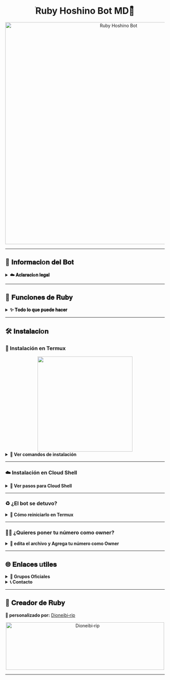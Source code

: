 <h1 align="center">ׄRuby Hoshino Bot MD🌸໋</h1>

<div align="center">
  <img src="https://files.catbox.moe/yenx0h.png" alt="Ruby Hoshino Bot" width="700" />
</div>

---

## 💫 𝐈𝐧𝐟𝐨𝐫𝐦𝐚𝐜𝐢o𝐧 𝐝𝐞𝐥 𝐁𝐨𝐭

<details>
  <summary><b>☁️ 𝐀𝐜𝐥𝐚𝐫𝐚𝐜𝐢o𝐧 𝐥𝐞𝐠𝐚𝐥</b></summary>

> 🚫 **Este proyecto NO está afiliado a WhatsApp ni WhatsApp LLC.**  
> un bot hecho 100% independiente, la base del bot es de Yuki Suou. bot personalizado por **Dioneibi‑rip**.
</details>

---

## 🧩 𝐅𝐮𝐧𝐜𝐢𝐨𝐧𝐞𝐬 𝐝𝐞 𝐑𝐮𝐛𝐲

<details>
  <summary><b>✨ 𝐓𝐨𝐝𝐨 𝐥𝐨 𝐪𝐮𝐞 𝐩𝐮𝐞𝐝𝐞 𝐡𝐚𝐜𝐞𝐫</b></summary>

- 👥 Gestión de grupos (bienvenidas, reglas, etc.)
- 🛡️ Antidelete, antilink, antispam
- 🎉 Mensaje de bienvenida personalizado
- 🎮 Juegos: tictactoe, piedra papel o tijera, etc.
- 🤖 Chatbots: Simsimi y autoresponder AI
- 🎨 Stickers desde imágenes, videos, GIFs o enlaces
- 🔎 Búsquedas rápidas en Google
- 🧙 Juego RPG integrado
- 🖼️ Personaliza el menú con tu imagen
- 🎵 Descarga de música y videos desde YouTube
- 🔧 ¡Y muchas otras funciones!

</details>

---

## 🛠️ 𝐈𝐧𝐬𝐭𝐚𝐥𝐚𝐜𝐢o𝐧

### 📱 Instalación en **Termux**
<div align="center">
  <img src="https://files.catbox.moe/nffrth.svg" width="300" />
</div>

<details>
  <summary><b>🔰 Ver comandos de instalación</b></summary>

```bash
termux-setup-storage
```

```bash
apt update && apt upgrade && pkg install -y git nodejs ffmpeg imagemagick yarn
```

```bash
git clone https://github.com/Dioneibi-rip/Ruby-Hoshino-Bot && cd Ruby-Hoshino-Bot
```

```bash
yarn install && npm install && npm update
```

```bash
npm start
```

> Cuando veas: (Y/I/N/O/D/Z) [default=N]  
> Escribe **"y"** y presiona **ENTER**

</details>

---

### ☁️ Instalación en **Cloud Shell**

<details>
  <summary><b>🚀 Ver pasos para Cloud Shell</b></summary>

```bash
git clone https://github.com/Dioneibi-rip/Ruby-Hoshino-Bot && cd Ruby-Hoshino-Bot
```

```bash
yarn install && npm install
```

```bash
npm start
```

> ✔️ Asegúrate de que tu Cloud Shell tenga Node.js instalado.
</details>

---

### ♻️ ¿El bot se detuvo?

<details>
  <summary><b>🔁 Cómo reiniciarlo en Termux</b></summary>

```bash
cd Ruby-Hoshino-Bot
```

```bash
npm start
```

</details>

---

### 🧑‍💻 ¿Quieres poner tu número como owner?

<details>
  <summary><b>🔑 edita el archivo y Agrega tu número como Owner</b></summary>

```bash
cd Ruby-Hoshino-Bot
```

```bash
nano settings.js
```

> En el archivo `settings.js`, busca la sección `owner` y coloca tu número ahí.

</details>

---

## 🌐 𝐄𝐧𝐥𝐚𝐜𝐞𝐬 u𝐭𝐢𝐥𝐞𝐬

<details>
  <summary><b>👥 Grupos Oficiales</b></summary>

- 📢 [Canal Oficial](https://whatsapp.com/channel/0029VapSIvR5EjxsD1B7hU3T)
- 💬 [Grupo de soporte](https://chat.whatsapp.com/Ecz881bBgqPIWjDOaKkp7E)
- 🌐 [Comunidad Global](https://chat.whatsapp.com/EwrwcGvpLf1BnMhP3B4axD)

</details>

<details>
  <summary><b>📞 Contacto</b></summary>

- 📱 WhatsApp: [Escríbeme aquí](https:/Wa.me/584120346669)  
- 📧 Email: [thekingdestroy507@gmail.com](mailto:thekingdestroy507@gmail.com)

</details>

---

## 👑 𝐂𝐫𝐞𝐚𝐝𝐨𝐫 𝐝𝐞 𝐑𝐮𝐛𝐲

**🔧 personalizado por:** [Dioneibi‑rip](https://github.com/Dioneibi-rip)

<div align="center">
  <a href="https://github.com/Dioneibi-rip">
    <img src="https://github.com/Dioneibi-rip.png" width="500" height="150" alt="Dioneibi‑rip"/>
  </a>
</div>

---
